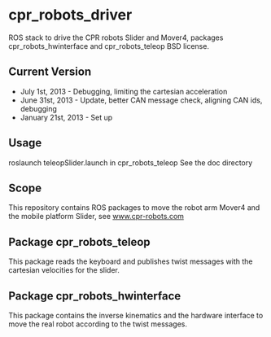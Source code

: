 cpr_robots_driver
=================

ROS stack to drive the CPR robots Slider and Mover4, packages cpr_robots_hwinterface and cpr_robots_teleop 
BSD license.


Current Version
-----------------
* July 1st, 2013	   - Debugging, limiting the cartesian acceleration
* June 31st, 2013    - Update, better CAN message check, aligning CAN ids, debugging 
* January 21st, 2013 - Set up

Usage
-----------------
roslaunch teleopSlider.launch in cpr_robots_teleop
See the doc directory

Scope
-----------------
This repository contains ROS packages to move the robot arm Mover4 and the mobile platform Slider, see www.cpr-robots.com

Package cpr_robots_teleop
-----------------
This package reads the keyboard and publishes twist messages with the cartesian velocities for the slider.

Package cpr_robots_hwinterface
-----------------
This package contains the inverse kinematics and the hardware interface to move the real robot according to the twist messages.

